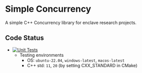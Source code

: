# Simple Concurrency

A simple C++ Concurrency library for enclave research projects.

## Code Status
- [![Unit Tests](https://github.com/zhenghaven/SimpleConcurrency/actions/workflows/unit-tests.yaml/badge.svg?branch=main)](https://github.com/zhenghaven/SimpleConcurrency/actions/workflows/unit-tests.yaml)
	- Testing environments
		- OS: `ubuntu-22.04`, `windows-latest`, `macos-latest`
		- C++ std: `11`, `20` (by setting CXX_STANDARD in CMake)
